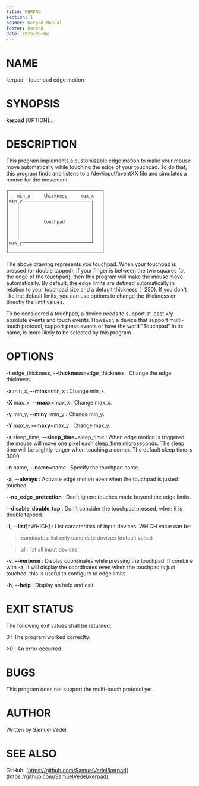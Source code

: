 ```yaml
---
title: KERPAD
section: 1
header: Kerpad Manual
footer: kerpad
date: 2025-06-04
---
```


# NAME
kerpad - touchpad edge motion

# SYNOPSIS
**kerpad** [OPTION]...

# DESCRIPTION
This program implements a customizable edge motion to make your mouse move automatically while touching the edge of your touchpad. To do that, this program finds and listens to a /dev/input/eventXX file and simulates a mouse for the movement.

```
┌───────────────────────────────────┐
│   min_x     thickness     max_x   │
│min_y──────────────────────────┐   │
│   │                           │   │
│   │                           │   │
│   │                           │   │
│   │         touchpad          │   │
│   │                           │   │
│   │                           │   │
│   │                           │   │
│max_y──────────────────────────┘   │
│                                   │
└───────────────────────────────────┘
```
The above drawing represents you touchpad. When your  touchpad is pressed (or double tapped), if your finger is between the two squares (at the edge of the touchpad), then this program will make the mouse move automatically. By  default, the edge limits are defined automatically in relation to your touchpad size and a default thickness (=250). If you don't like the default limits, you can use options to change the thickness or directly the limit values.

To be considered a touchpad, a device needs to support at least x/y absolute events and touch events. However, a device that support multi-touch protocol, support press events or have the word "Touchpad" in its name, is more likely to be selected by this program.

# OPTIONS
**-t** edge_thickness, **-\-thickness**=edge_thickness
: Change the edge thickness.

**-x** min_x, **-\-minx**=min_x
: Change min_x.

**-X** max_x, **-\-maxx**=max_x
: Change max_x.

**-y** min_y, **-\-miny**=min_y
: Change min_y.

**-Y** max_y, **-\-maxy**=max_y
: Change max_y.

**-s** sleep_time, **-\-sleep_time**=sleep_time
: When edge motion is triggered, the mouse will move one pixel each sleep_time microseconds. The sleep time will be slightly longer when touching a corner. The default sleep time is 3000.

**-n** name, **-\-name**=name
: Specify the touchpad name.

**-a**, **-\-always**
: Activate edge motion even when the touchpad is justed touched.

**-\-no_edge_protection**
: Don't ignore touches made beyond the edge limits.

**-\-disable_double_tap**
: Don't concider the touchpad pressed, when it is double tapped.

**-l**, **-\-list**[=WHICH]
: List caracteritics of input devices. WHICH value can be:

> candidates: list only candidate devices (default value)

> all: list all input devices

**-v**, **-\-verbose**
: Display coordinates while pressing the touchpad. If combine with **-a**, it will display the coordinates even when the touchpad is just touched, this is useful to configure to edge limits.

**-h**, **-\-help**
: Display an help and exit.

# EXIT STATUS

The following exit values shall be returned:

0
: The program worked correclty.

\>0
: An error occurred.

# BUGS

This program does not support the multi-touch protocol yet.

# AUTHOR
Written by Samuel Vedel.

# SEE ALSO
GitHub: [https://github.com/SamuelVedel/kerpad](https://github.com/SamuelVedel/kerpad)
